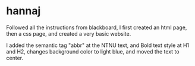 # hannaj

Followed all the instructions from blackboard, I first created an html page, then a css page, and created a very basic website.

I added the semantic tag "abbr" at the NTNU text, and Bold text style at H1 and H2, changes background color to light blue,
and moved the text to center.
